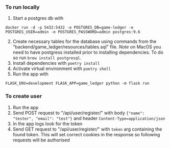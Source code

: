 ### To run locally

1. Start a postgres db with

```
docker run -d -p 5432:5432 -e POSTGRES_DB=game-ledger -e POSTGRES_USER=admin -e POSTGRES_PASSWORD=admin postgres:9.6
```


2. Create necessary tables for the database using commands from the "backend/game_ledger/resources/tables.sql" file.
_Note_ on MacOS you need to have postgress installed prior to installing dependencies. To do so run `brew install postgresql`.
3. Install dependencies with `poetry install`
4. Activate virtual environment with `poetry shell`
5. Run the app with

```
FLASK_ENV=development FLASK_APP=game_ledger python -m flask run
```

### To create user

1. Run the app
2. Send POST request to "/api/user/register/" with body `{"name": "tester", "email": "test"}` and header `Content-Type=application/json`
3. In the app logs look for the token
4. Send GET request to "/api/user/register/" with `token` arg containing the found token. This will set correct cookies in the response so following requests will be authorised
